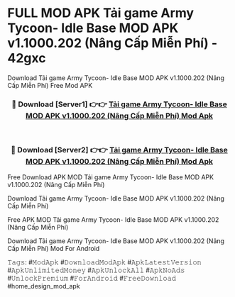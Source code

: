 # FULL MOD APK Tải game Army Tycoon- Idle Base MOD APK v1.1000.202 (Nâng Cấp Miễn Phí) - 42gxc
Download Tải game Army Tycoon- Idle Base MOD APK v1.1000.202 (Nâng Cấp Miễn Phí) Free Mod APK

<div align="center">
<h3>🔴 Download [Server1] 👉👉 <a href="https://apk-comot.site?title=Tải_game_Army_Tycoon-_Idle_Base_MOD_APK_v1.1000.202_(Nâng_Cấp_Miễn_Phí)">Tải game Army Tycoon- Idle Base MOD APK v1.1000.202 (Nâng Cấp Miễn Phí) Mod Apk</a></h3><br>

<h3>🔴 Download [Server2] 👉👉 <a href="https://apk-comot.site?title=Tải_game_Army_Tycoon-_Idle_Base_MOD_APK_v1.1000.202_(Nâng_Cấp_Miễn_Phí)">Tải game Army Tycoon- Idle Base MOD APK v1.1000.202 (Nâng Cấp Miễn Phí) Mod Apk</a></h3>
</div>


Free Download APK MOD Tải game Army Tycoon- Idle Base MOD APK v1.1000.202 (Nâng Cấp Miễn Phí)

Download Tải game Army Tycoon- Idle Base MOD APK v1.1000.202 (Nâng Cấp Miễn Phí) 

Free APK MOD Tải game Army Tycoon- Idle Base MOD APK v1.1000.202 (Nâng Cấp Miễn Phí) 

Download Tải game Army Tycoon- Idle Base MOD APK v1.1000.202 (Nâng Cấp Miễn Phí) Mod For Android

𝚃𝚊𝚐𝚜: #𝙼𝚘𝚍𝙰𝚙𝚔 #𝙳𝚘𝚠𝚗𝚕𝚘𝚊𝚍𝙼𝚘𝚍𝙰𝚙𝚔 #𝙰𝚙𝚔𝙻𝚊𝚝𝚎𝚜𝚝𝚅𝚎𝚛𝚜𝚒𝚘𝚗 #𝙰𝚙𝚔𝚄𝚗𝚕𝚒𝚖𝚒𝚝𝚎𝚍𝙼𝚘𝚗𝚎𝚢 #𝙰𝚙𝚔𝚄𝚗𝚕𝚘𝚌𝚔𝙰𝚕𝚕 #𝙰𝚙𝚔𝙽𝚘𝙰𝚍𝚜 #𝚄𝚗𝚕𝚘𝚌𝚔𝙿𝚛𝚎𝚖𝚒𝚞𝚖 #𝙵𝚘𝚛𝙰𝚗𝚍𝚛𝚘𝚒𝚍 #𝙵𝚛𝚎𝚎𝙳𝚘𝚠𝚗𝚕𝚘𝚊𝚍 #home_design_mod_apk